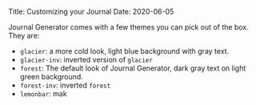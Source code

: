 Title: Customizing your Journal
Date: 2020-06-05

Journal Generator comes with a few themes you can pick out of the box. They are:

* `glacier`: a more cold look, light blue background with gray text.
* `glacier-inv`: inverted version of `glacier`
* `forest`: The default look of Journal Generator, dark gray text on light green background.
* `forest-inv`: inverted `forest`
* `lemonbar`: mak



